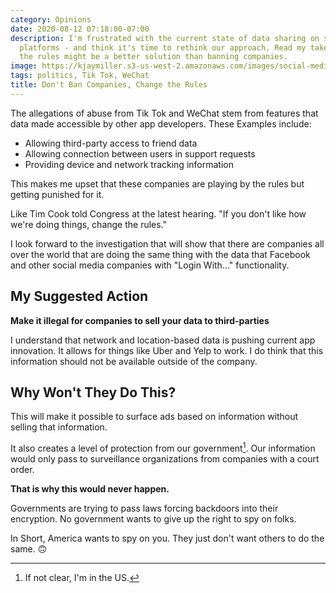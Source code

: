 ```yaml
---
category: Opinions
date: 2020-08-12 07:18:00-07:00
description: I'm frustrated with the current state of data sharing on social media
  platforms - and think it's time to rethink our approach. Read my take on why changing
  the rules might be a better solution than banning companies.
image: https://kjaymiller.s3-us-west-2.amazonaws.com/images/social-media-phone.jpg
tags: politics, Tik Tok, WeChat
title: Don't Ban Companies, Change the Rules
---
```


The allegations of abuse from Tik Tok and WeChat stem from features that data made accessible by other app developers. These Examples include:

- Allowing third-party access to friend data
- Allowing connection between users in support requests
- Providing device and network tracking information

This makes me upset that these companies are playing by the rules but getting punished for it.

Like Tim Cook told Congress at the latest hearing. "If you don't like how we're doing things, change the rules."

I look forward to the investigation that will show that there are companies all over the world that are doing the same thing with the data that Facebook and other social media companies with "Login With..." functionality.

## My Suggested Action

**Make it illegal for companies to sell your data to third-parties**

I understand that network and location-based data is pushing current app innovation. It allows for things like Uber and Yelp to work. I do think that this information should not be available outside of the company.

## Why Won't They Do This?

This will make it possible to surface ads based on information without selling that information.

It also creates a level of protection from our government[^1]. Our information would only pass to surveillance organizations from companies with a court order.

**That is why this would never happen.**

Governments are trying to pass laws forcing backdoors into their encryption. No government wants to give up the right to spy on folks.

In Short, America wants to spy on you. They just don't want others to do the same. 🙃

[^1]: If not clear, I'm in the US.
